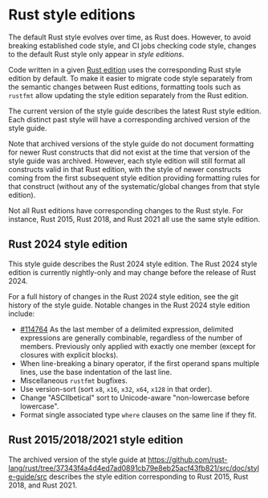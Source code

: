 # Rust style editions

The default Rust style evolves over time, as Rust does. However, to avoid
breaking established code style, and CI jobs checking code style, changes to
the default Rust style only appear in *style editions*.

Code written in a given
[Rust edition](https://doc.rust-lang.org/edition-guide/)
uses the corresponding Rust style edition by default. To make it easier to
migrate code style separately from the semantic changes between Rust editions,
formatting tools such as `rustfmt` allow updating the style edition separately
from the Rust edition.

The current version of the style guide describes the latest Rust style edition.
Each distinct past style will have a corresponding archived version of the
style guide.

Note that archived versions of the style guide do not document formatting for
newer Rust constructs that did not exist at the time that version of the style
guide was archived. However, each style edition will still format all
constructs valid in that Rust edition, with the style of newer constructs
coming from the first subsequent style edition providing formatting rules for
that construct (without any of the systematic/global changes from that style
edition).

Not all Rust editions have corresponding changes to the Rust style. For
instance, Rust 2015, Rust 2018, and Rust 2021 all use the same style edition.

## Rust 2024 style edition

This style guide describes the Rust 2024 style edition. The Rust 2024 style
edition is currently nightly-only and may change before the release of Rust
2024.

For a full history of changes in the Rust 2024 style edition, see the git
history of the style guide. Notable changes in the Rust 2024 style edition
include:

- [#114764](https://github.com/rust-lang/rust/pull/114764) As the last member
  of a delimited expression, delimited expressions are generally combinable,
  regardless of the number of members. Previously only applied with exactly
  one member (except for closures with explicit blocks).
- When line-breaking a binary operator, if the first operand spans multiple
  lines, use the base indentation of the last line.
- Miscellaneous `rustfmt` bugfixes.
- Use version-sort (sort `x8`, `x16`, `x32`, `x64`, `x128` in that order).
- Change "ASCIIbetical" sort to Unicode-aware "non-lowercase before lowercase".
- Format single associated type `where` clauses on the same line if they fit.

## Rust 2015/2018/2021 style edition

The archived version of the style guide at
<https://github.com/rust-lang/rust/tree/37343f4a4d4ed7ad0891cb79e8eb25acf43fb821/src/doc/style-guide/src>
describes the style edition corresponding to Rust 2015, Rust 2018, and Rust
2021.
